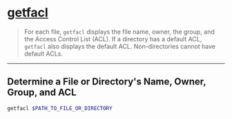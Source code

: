 # [getfacl](https://linux.die.net/man/1/getfacl)

> For each file, `getfacl` displays the file name, owner, the group, and the Access Control List (ACL). If a directory has a default ACL, `getfacl` also displays the default ACL. Non-directories cannot have default ACLs.

---

## Determine a File or Directory's Name, Owner, Group, and ACL

```bash
getfacl $PATH_TO_FILE_OR_DIRECTORY
```